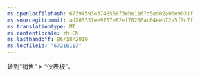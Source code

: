 ```yaml
---
ms.openlocfilehash: 6739459343748558f3ebe1167d5ed02a06e9031f
ms.sourcegitcommit: ad203331ee9737e82ef70206ac04eeb72a5f9c7f
ms.translationtype: MT
ms.contentlocale: zh-CN
ms.lasthandoff: 06/18/2019
ms.locfileid: "67216117"
---
```

转到“销售” > “仪表板”。